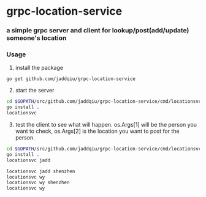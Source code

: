 # grpc-location-service

### a simple grpc server  and client for lookup/post(add/update) someone's location

### Usage
1. install the package
```
go get github.com/jaddqiu/grpc-location-service
```

2. start the server

```bash
cd $GOPATH/src/github.com/jaddqiu/grpc-location-service/cmd/locationsvc
go install .
locationsvc
```
3. test the client to see what will happen. os.Args[1] will be the person you want to check, os.Args[2] is the location you want to post for the person.
```bash
cd $GOPATH/src/github.com/jaddqiu/grpc-location-service/cmd/locationsvc
go install .
locationsvc jadd

locationsvc jadd shenzhen
locationsvc wy
locationsvc wy shenzhen
locationsvc wy
```
